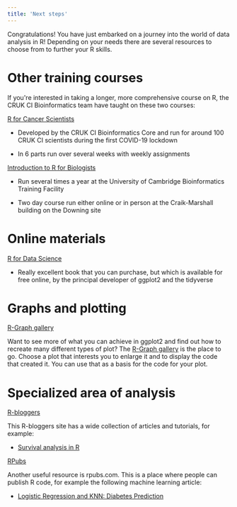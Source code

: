 ```yaml
---
title: 'Next steps'
---
```


Congratulations! You have just embarked on a journey into the world of data
analysis in R! Depending on your needs there are several resources to choose
from to further your R skills.  

# Other training courses

If you're interested in taking a longer, more comprehensive course on R, the
CRUK CI Bioinformatics team have taught on these two courses:

[R for Cancer Scientists](https://bioinformatics-core-shared-training.github.io/r-intro/index.html)

* Developed by the CRUK CI Bioinformatics Core and run for around 100 CRUK CI
scientists during the first COVID-19 lockdown

* In 6 parts run over several weeks with weekly assignments

[Introduction to R for Biologists](https://training.cam.ac.uk/bioinformatics/course/bioinfo-introRbio)

* Run several times a year at the University of Cambridge Bioinformatics Training Facility

* Two day course run either online or in person at the Craik-Marshall building on the Downing site

# Online materials

[R for Data Science](https://r4ds.had.co.nz)

* Really excellent book that you can purchase, but which is available for free
online, by the principal developer of ggplot2 and the tidyverse

# Graphs and plotting

[R-Graph gallery](https://r-graph-gallery.com)

Want to see more of what you can achieve in ggplot2 and find out how to recreate
many different types of plot? The [R-Graph gallery](https://r-graph-gallery.com)
is the place to go. Choose a plot that interests you to enlarge it and to
display the code that created it. You can use that as a basis for the code for
your plot.

# Specialized area of analysis

[R-bloggers](https://www.r-bloggers.com)

This R-bloggers site has a wide collection of articles and tutorials, for
example:

* [Survival analysis in R](https://www.r-bloggers.com/2018/03/steps-to-perform-survival-analysis-in-r)

[RPubs](https://rpubs.com)

Another useful resource is rpubs.com. This is a place where people can publish
R code, for example the following machine learning article:

* [Logistic Regression and KNN: Diabetes Prediction](https://rpubs.com/mirfani28/LBB-cl1)

